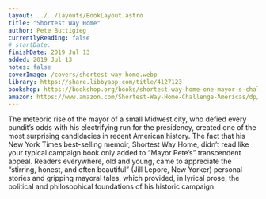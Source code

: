 ```yaml
---
layout: ../../layouts/BookLayout.astro
title: "Shortest Way Home"
author: Pete Buttigieg
currentlyReading: false
# startDate:
finishDate: 2019 Jul 13
added: 2019 Jul 13
notes: false
coverImage: /covers/shortest-way-home.webp
library: https://share.libbyapp.com/title/4127123
bookshop: https://bookshop.org/books/shortest-way-home-one-mayor-s-challenge-and-a-model-for-america-s-future/9781631494369
amazon: https://www.amazon.com/Shortest-Way-Home-Challenge-Americas/dp/1631494368
---
```


The meteoric rise of the mayor of a small Midwest city, who defied every pundit’s odds with his electrifying run for the presidency, created one of the most surprising candidacies in recent American history. The fact that his New York Times best-selling memoir, Shortest Way Home, didn’t read like your typical campaign book only added to “Mayor Pete’s” transcendent appeal. Readers everywhere, old and young, came to appreciate the “stirring, honest, and often beautiful” (Jill Lepore, New Yorker) personal stories and gripping mayoral tales, which provided, in lyrical prose, the political and philosophical foundations of his historic campaign.  
